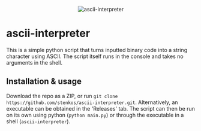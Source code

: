 <p align="center">
  <img src="https://raw.githubusercontent.com/stenkos/ascii-interpreter/main/icon.ico" alt="ascii-interpreter"/>
</p>

# ascii-interpreter
This is a simple python script that turns inputted binary code into a string character using ASCII. The script itself runs in the console and takes no arguments in the shell.
## Installation & usage
Download the repo as a ZIP, or run `git clone https://github.com/stenkos/ascii-interpreter.git`. Alternatively, an executable can be obtained in the 'Releases' tab. The script can then be run on its own using python (`python main.py`) or through the executable in a shell (`ascii-interpreter`).